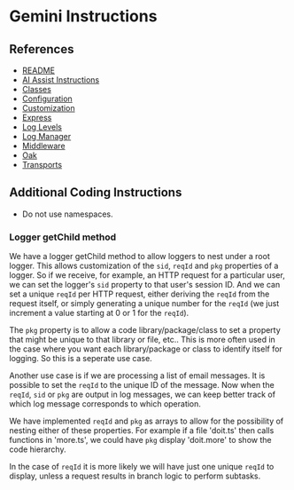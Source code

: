 # Gemini Instructions

## References

- [README](./README.md)
- [AI Assist Instructions](./.github/copilot-instructions.md)
- [Classes](./docs/classes.md)
- [Configuration](./docs/configuration.md)
- [Customization](./docs/cutomization.md)
- [Express](./docs/express.md)
- [Log Levels](./docs/log-levels.md)
- [Log Manager](./docs/logmgr.md)
- [Middleware](./docs/middleware.md)
- [Oak](./docs/oak.md)
- [Transports](./docs/transports.md)

## Additional Coding Instructions

- Do not use namespaces.

### Logger getChild method

We have a logger getChild method to allow loggers to nest under a root logger. This allows customization of the `sid`,
`reqId` and `pkg` properties of a logger. So if we receive, for example, an HTTP request for a particular user, we can
set the logger's `sid` property to that user's session ID. And we can set a unique `reqId` per HTTP request, either
deriving the `reqId` from the request itself, or simply generating a unique number for the `reqId` (we just increment a
value starting at 0 or 1 for the `reqId`).

The `pkg` property is to allow a code library/package/class to set a property that might be unique to that library or
file, etc.. This is more often used in the case where you want each library/package or class to identify itself for
logging. So this is a seperate use case.

Another use case is if we are processing a list of email messages. It is possible to set the `reqId` to the unique ID of
the message. Now when the `reqId`, `sid` or `pkg` are output in log messages, we can keep better track of which log
message corresponds to which operation.

We have implemented `reqId` and `pkg` as arrays to allow for the possibility of nesting either of these properties. For
example if a file 'doit.ts' then calls functions in 'more.ts', we could have `pkg` display 'doit.more' to show the code
hierarchy.

In the case of `reqId` it is more likely we will have just one unique `reqId` to display, unless a request results in
branch logic to perform subtasks.
